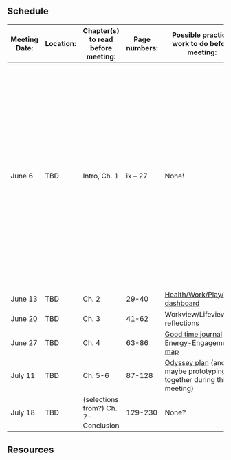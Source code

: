 ## Schedule

| Meeting Date: | Location: | Chapter(s) to read before meeting:|	Page numbers:|	Possible practical work to do before meeting:| :raising_hand: & :latin_cross: resources|
| ------------- | ------------- |------| ------------- | ------------- | ------------- |
|June 6	|		TBD | Intro, Ch. 1		|			ix – 27	|		None!| How can we consider these questions as women, as Christians? As some food for thought, consider [a meditation in memory of Rachel Held Evans' recent death.](https://www.washingtonpost.com/opinions/how-rachel-held-evans-really-should-be-remembered/2019/05/08/7fcf0f4c-71cb-11e9-8be0-ca575670e91c_story.html?utm_term=.e424ec902160) If you want more, there's [another with a Calvin connection.](https://www.patheos.com/blogs/anxiousbench/2019/05/rachel-held-evans-legacy/)|
|June 13|		TBD |	Ch. 2					|	29-40		|	[Health/Work/Play/Love dashboard](http://designingyour.life/wp-content/uploads/2016/08/DYL-Love-Play-Work-Health-Dashboard-Worksheet-v21.pdf) |Coming soon...|
|June 20|		TBD |	Ch. 3					|	41-62		|	Workview/Lifeview reflections|Coming soon...|
|June 27|		TBD |	Ch. 4					|	63-86		|	[Good time journal](http://designingyour.life/wp-content/uploads/2016/08/DYL-Good-Time-Journal-Activity-Log-v21.pdf) and [Energy-Engagement map](http://designingyour.life/wp-content/uploads/2016/08/DYL-Energy-Engagement-Worksheet-v21.pdf) |Coming soon...|
|July 11|		TBD |	Ch. 5-6					|	87-128		|	[Odyssey plan](http://designingyour.life/wp-content/uploads/2016/08/DYL-Odyssey-Planning-Worksheet-v21.pdf) (and maybe prototyping together during this meeting) |Coming soon...|
|July 18|		TBD |	(selections from?) Ch. 7-Conclusion|		129-230	|	None? |Coming soon...|


## Resources
 

